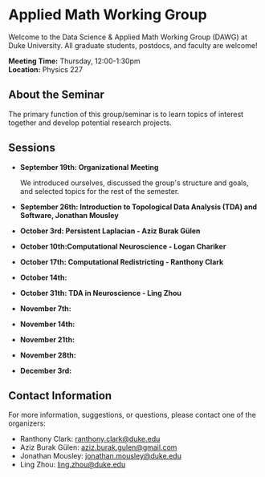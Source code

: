 # Applied Math Working Group

Welcome to the Data Science & Applied Math Working Group (DAWG) at Duke University. All graduate students, postdocs, and faculty are welcome! 

**Meeting Time:** Thursday, 12:00-1:30pm  
**Location:** Physics 227 

## About the Seminar

The primary function of this group/seminar is to learn topics of interest together and develop potential research projects. 

## Sessions

- **September 19th: Organizational Meeting**

  We introduced ourselves, discussed the group's structure and goals, and selected topics for the rest of the semester. 

- **September 26th: Introduction to Topological Data Analysis (TDA) and Software, Jonathan Mousley**  

- **October 3rd: Persistent Laplacian - Aziz Burak Gülen**

- **October 10th:Computational Neuroscience - Logan Chariker**
- **October 17th: Computational Redistricting - Ranthony Clark**
- **October 14th:**
- **October 31th: TDA in Neuroscience - Ling Zhou**
- **November 7th:**
- **November 14th:**
- **November 21th:**
- **November 28th:**
- **December 3rd:**


## Contact Information

For more information, suggestions, or questions, please contact one of the organizers:

- Ranthony Clark: ranthony.clark@duke.edu
- Aziz Burak Gülen: aziz.burak.gulen@gmail.com
- Jonathan Mousley: jonathan.mousley@duke.edu
- Ling Zhou: ling.zhou@duke.edu
